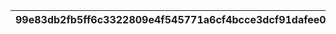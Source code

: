 |99e83db2fb5ff6c3322809e4f545771a6cf4bcce3dcf91dafee020ddcf7bd78c|f19725d4bf44296821c2f721db6d63edc5ebf9e5639351620412b7d2fe052761|93a1ebd2ef703727bc693a55dc6d975a09c58e5726f952f3da9bce70d9752e2e|
| --- | --- | --- |